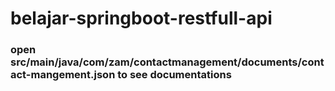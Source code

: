 # belajar-springboot-restfull-api

### open src/main/java/com/zam/contactmanagement/documents/contact-mangement.json to see documentations
